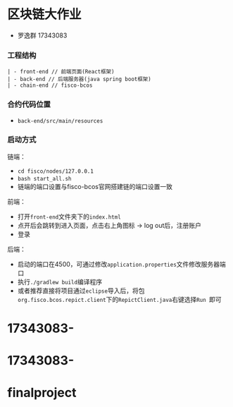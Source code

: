 # 区块链大作业

* 罗逸群 17343083

### 工程结构

```
| - front-end // 前端页面(React框架)
| - back-end // 后端服务器(java spring boot框架)
| - chain-end // fisco-bcos
```

### 合约代码位置

* `back-end/src/main/resources`

### 启动方式

链端：

*  `cd fisco/nodes/127.0.0.1`
* `bash start_all.sh`
* 链端的端口设置与fisco-bcos官网搭建链的端口设置一致

前端：

* 打开`front-end`文件夹下的`index.html`
* 点开后会跳转到进入页面，点击右上角图标 -> log out后，注册账户
* 登录

后端：

* 启动的端口在4500，可通过修改`application.properties`文件修改服务器端口
* 执行`./gradlew build`编译程序
* 或者推荐直接将项目通过`eclipse`导入后，将包`org.fisco.bcos.repict.client`下的`RepictClient.java`右键选择`Run `即可



# 17343083-
# 17343083-
# finalproject
